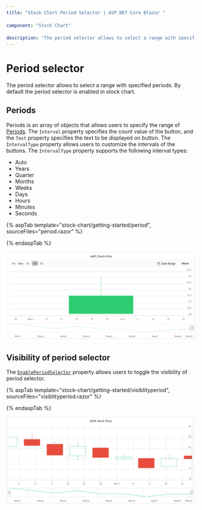 ```yaml
---
title: "Stock Chart Period Selector | ASP.NET Core Blazor "

component: "Stock Chart"

description: "The period selector allows to select a range with specified periods."
---
```


# Period selector

The period selector allows to select a range with specified periods. By default the period selector is enabled in stock chart.

## Periods

<!-- markdownlint-disable MD034 -->

Periods is an array of objects that allows users to specify the range of [Periods](https://help.syncfusion.com/cr/blazor/Syncfusion.Blazor~Syncfusion.Blazor.Charts.StockChartModel~Periods.html). The `Interval` property specifies the count value of the button, and the `Text` property specifies the text to be displayed on button. The `IntervalType` property allows users to customize the intervals of the buttons. The `IntervalType` property supports the following interval types:

* Auto
* Years
* Quarter
* Months
* Weeks
* Days
* Hours
* Minutes
* Seconds

{% aspTab template="stock-chart/getting-started/period", sourceFiles="period.razor" %}

{% endaspTab %}

![Period Selector](images/common/period-razor.png)

## Visibility of period selector

The [`EnablePeriodSelector`](https://help.syncfusion.com/cr/blazor/Syncfusion.Blazor~Syncfusion.Blazor.Charts.StockChartModel~EnablePeriodSelector.html) property allows users to toggle the visibility of period selector.

{% aspTab template="stock-chart/getting-started/visiblityperiod", sourceFiles="visiblityperiod.razor" %}

{% endaspTab %}

![Period Selector Visibility](images/common/visibilityperiod-razor.png)
